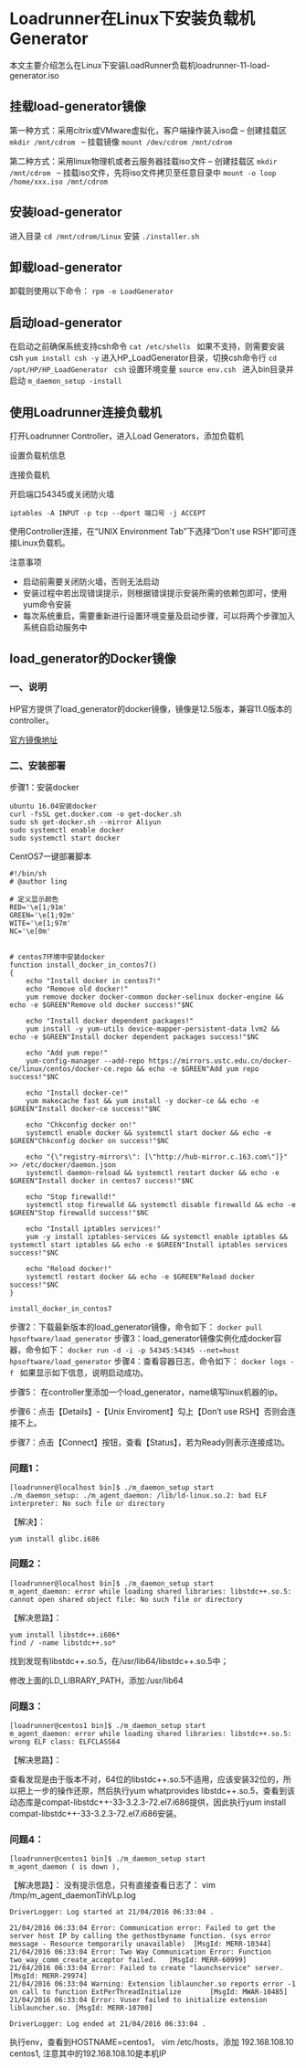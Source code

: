 # Loadrunner在Linux下安装负载机Generator

本文主要介绍怎么在Linux下安装LoadRunner负载机loadrunner-11-load-generator.iso

## 挂载load-generator镜像

第一种方式：采用citrix或VMware虚拟化，客户端操作装入iso盘 
– 创建挂载区 
`mkdir /mnt/cdrom `
– 挂载镜像 
`mount /dev/cdrom /mnt/cdrom `

第二种方式：采用linux物理机或者云服务器挂载iso文件 
– 创建挂载区 
`mkdir /mnt/cdrom `
– 挂载iso文件，先将iso文件拷贝至任意目录中 
`mount -o loop /home/xxx.iso /mnt/cdrom`

## 安装load-generator

进入目录 
`cd /mnt/cdrom/Linux`
安装 
`./installer.sh`

## 卸载load-generator

卸载则使用以下命令： 
`rpm -e LoadGenerator`

## 启动load-generator

在启动之前确保系统支持csh命令 
`cat /etc/shells `
如果不支持，则需要安装csh 
`yum install csh -y`
进入HP_LoadGenerator目录，切换csh命令行 
`cd /opt/HP/HP_LoadGenerator `
`csh`
设置环境变量 
`source env.csh `
进入bin目录并启动 
`m_daemon_setup -install `

## 使用Loadrunner连接负载机

打开Loadrunner Controller，进入Load Generators，添加负载机

设置负载机信息

连接负载机

开启端口54345或关闭防火墙

`iptables -A INPUT -p tcp --dport 端口号 -j ACCEPT`

使用Controller连接，在“UNIX Environment Tab”下选择“Don't use RSH”即可连接Linux负载机。

注意事项

- 启动前需要关闭防火墙，否则无法启动
- 安装过程中若出现错误提示，则根据错误提示安装所需的依赖包即可，使用yum命令安装
- 每次系统重启，需要重新进行设置环境变量及启动步骤，可以将两个步骤加入系统自启动服务中

## load_generator的Docker镜像

### 一、说明

HP官方提供了load_generator的docker镜像，镜像是12.5版本，兼容11.0版本的controller。

[官方镜像地址](https://hub.docker.com/r/hpsoftware/load_generator/)
### 二、安装部署
步骤1：安装docker
```
ubuntu 16.04安装docker
curl -fsSL get.docker.com -o get-docker.sh
sudo sh get-docker.sh --mirror Aliyun
sudo systemctl enable docker
sudo systemctl start docker
```
CentOS7一键部署脚本
```
#!/bin/sh
# @author ling

# 定义显示颜色
RED='\e[1;91m'
GREEN='\e[1;92m'
WITE='\e[1;97m'
NC='\e[0m'


# centos7环境中安装docker
function install_docker_in_contos7()
{
	echo "Install docker in centos7!"
	echo "Remove old docker!"
	yum remove docker docker-common docker-selinux docker-engine && echo -e $GREEN"Remove old docker success!"$NC
	
	echo "Install docker dependent packages!"
	yum install -y yum-utils device-mapper-persistent-data lvm2 && echo -e $GREEN"Install docker dependent packages success!"$NC
	
	echo "Add yum repo!"
	yum-config-manager --add-repo https://mirrors.ustc.edu.cn/docker-ce/linux/centos/docker-ce.repo && echo -e $GREEN"Add yum repo success!"$NC
	
	echo "Install docker-ce!"
	yum makecache fast && yum install -y docker-ce && echo -e $GREEN"Install docker-ce success!"$NC
	
	echo "Chkconfig docker on!"
	systemctl enable docker && systemctl start docker && echo -e $GREEN"Chkconfig docker on success!"$NC
	
	echo "{\"registry-mirrors\": [\"http://hub-mirror.c.163.com\"]}" >> /etc/docker/daemon.json
	systemctl daemon-reload && systemctl restart docker && echo -e $GREEN"Install docker in centos7 success!"$NC
	
	echo "Stop firewalld!"
	systemctl stop firewalld && systemctl disable firewalld && echo -e $GREEN"Stop firewalld success!"$NC
	
	echo "Install iptables services!"
	yum -y install iptables-services && systemctl enable iptables && systemctl start iptables && echo -e $GREEN"Install iptables services success!"$NC
	
	echo "Reload docker!"
	systemctl restart docker && echo -e $GREEN"Reload docker success!"$NC
}

install_docker_in_contos7
```
步骤2：下载最新版本的load_generator镜像，命令如下：
`docker pull hpsoftware/load_generator`
步骤3：load_generator镜像实例化成docker容器，命令如下：
`docker run -d -i -p 54345:54345 --net=host hpsoftware/load_generator`
步骤4：查看容器日志，命令如下：
`docker logs -f `
如果显示如下信息，说明启动成功。

步骤5： 在controller里添加一个load_generator，name填写linux机器的ip。

步骤6：点击【Details】-【Unix Enviroment】勾上【Don’t use RSH】否则会连接不上。

步骤7：点击【Connect】按钮，查看【Status】，若为Ready则表示连接成功。

### 问题1：
```
[loadrunner@localhost bin]$ ./m_daemon_setup start
./m_daemon_setup: ./m_agent_daemon: /lib/ld-linux.so.2: bad ELF interpreter: No such file or directory
```
【解决】：
```
yum install glibc.i686 
```

### 问题2：
```
[loadrunner@localhost bin]$ ./m_daemon_setup start
m_agent_daemon: error while loading shared libraries: libstdc++.so.5: cannot open shared object file: No such file or directory
```
【解决思路】： 
```
yum install libstdc++.i686* 
find / -name libstdc++.so* 
```
找到发现有libstdc++.so.5，在/usr/lib64/libstdc++.so.5中； 

修改上面的LD_LIBRARY_PATH，添加:/usr/lib64

### 问题3：
```
[loadrunner@centos1 bin]$ ./m_daemon_setup start
m_agent_daemon: error while loading shared libraries: libstdc++.so.5: wrong ELF class: ELFCLASS64
```
【解决思路】： 

查看发现是由于版本不对，64位的libstdc++.so.5不适用，应该安装32位的，所以把上一步的操作还原，然后执行yum whatprovides libstdc++.so.5，查看到该动态库是compat-libstdc++-33-3.2.3-72.el7.i686提供，因此执行yum install compat-libstdc++-33-3.2.3-72.el7.i686安装。

### 问题4：
```
[loadrunner@centos1 bin]$ ./m_daemon_setup start
m_agent_daemon ( is down ), 
```
【解决思路】： 
没有提示信息，只有直接查看日志了： 
vim /tmp/m_agent_daemonTihVLp.log
```
DriverLogger: Log started at 21/04/2016 06:33:04 .
 
21/04/2016 06:33:04 Error: Communication error: Failed to get the server host IP by calling the gethostbyname function. (sys error message - Resource temporarily unavailable)  [MsgId: MERR-10344]
21/04/2016 06:33:04 Error: Two Way Communication Error: Function two_way_comm_create_acceptor failed.   [MsgId: MERR-60999]
21/04/2016 06:33:04 Error: Failed to create "launchservice" server.     [MsgId: MERR-29974]
21/04/2016 06:33:04 Warning: Extension liblauncher.so reports error -1 on call to function ExtPerThreadInitialize       [MsgId: MWAR-10485]
21/04/2016 06:33:04 Error: Vuser failed to initialize extension liblauncher.so. [MsgId: MERR-10700]
 
DriverLogger: Log ended at 21/04/2016 06:33:04 .
```
执行env，查看到HOSTNAME=centos1， 
vim /etc/hosts，添加 192.168.108.10 centos1, 注意其中的192.168.108.10是本机IP